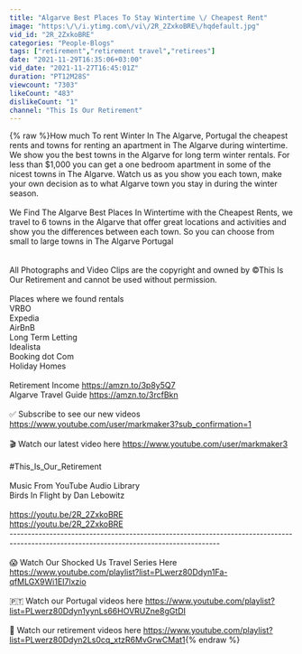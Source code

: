 ```yaml
---
title: "Algarve Best Places To Stay Wintertime \/ Cheapest Rent"
image: "https:\/\/i.ytimg.com\/vi\/2R_2ZxkoBRE\/hqdefault.jpg"
vid_id: "2R_2ZxkoBRE"
categories: "People-Blogs"
tags: ["retirement","retirement travel","retirees"]
date: "2021-11-29T16:35:06+03:00"
vid_date: "2021-11-27T16:45:01Z"
duration: "PT12M28S"
viewcount: "7303"
likeCount: "483"
dislikeCount: "1"
channel: "This Is Our Retirement"
---
```

{% raw %}How much To rent Winter In The Algarve, Portugal the cheapest rents and towns for renting an apartment in The Algarve during wintertime. We show you the best towns in the Algarve for long term winter rentals. For less than $1,000 you can get a one bedroom apartment  in some of the nicest towns in The Algarve. Watch us as you show you each town, make your own decision as to what Algarve town you stay in during the winter season.<br /><br />We Find The Algarve Best Places In Wintertime with the Cheapest Rents, we travel to 6 towns in the Algarve that offer great locations and activities and show you the differences between each town. So you can choose from small to large towns in The Algarve Portugal<br /><br /><br />All Photographs and Video Clips are the copyright and owned by ©This Is Our Retirement and cannot be used without permission.  <br /><br />Places where we found rentals<br />VRBO<br />Expedia<br />AirBnB<br />Long Term Letting<br />Idealista<br />Booking dot Com<br />Holiday Homes<br /><br />Retirement Income   <a rel="nofollow" target="blank" href="https://amzn.to/3p8y5Q7">https://amzn.to/3p8y5Q7</a><br />Algarve Travel Guide <a rel="nofollow" target="blank" href="https://amzn.to/3rcfBkn">https://amzn.to/3rcfBkn</a><br /><br />✅ Subscribe to see our new videos <a rel="nofollow" target="blank" href="https://www.youtube.com/user/markmaker3?sub_confirmation=1">https://www.youtube.com/user/markmaker3?sub_confirmation=1</a><br /><br />🎬 Watch our latest video here <a rel="nofollow" target="blank" href="https://www.youtube.com/user/markmaker3">https://www.youtube.com/user/markmaker3</a><br /><br />#This_Is_Our_Retirement<br /><br />Music From YouTube Audio Library<br />Birds In Flight by Dan Lebowitz<br /><br /><a rel="nofollow" target="blank" href="https://youtu.be/2R_2ZxkoBRE">https://youtu.be/2R_2ZxkoBRE</a><br /><a rel="nofollow" target="blank" href="https://youtu.be/2R_2ZxkoBRE">https://youtu.be/2R_2ZxkoBRE</a><br />----------------------------------------------------------------------------------------------------------------------------------------<br /><br />😱 Watch Our Shocked Us Travel Series Here  <a rel="nofollow" target="blank" href="https://www.youtube.com/playlist?list=PLwerz80Ddyn1Fa-qfMLGX9Wi1EI7lxzio">https://www.youtube.com/playlist?list=PLwerz80Ddyn1Fa-qfMLGX9Wi1EI7lxzio</a><br /><br />🇵🇹 Watch our Portugal videos here <a rel="nofollow" target="blank" href="https://www.youtube.com/playlist?list=PLwerz80Ddyn1yynLs66HOVRUZne8gGtDI">https://www.youtube.com/playlist?list=PLwerz80Ddyn1yynLs66HOVRUZne8gGtDI</a><br /><br />🌴 Watch our retirement videos here  <a rel="nofollow" target="blank" href="https://www.youtube.com/playlist?list=PLwerz80Ddyn2Ls0cq_xtzR6MvGrwCMat1">https://www.youtube.com/playlist?list=PLwerz80Ddyn2Ls0cq_xtzR6MvGrwCMat1</a>{% endraw %}
